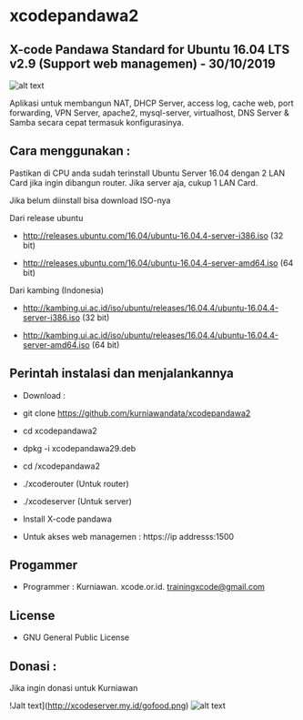 # xcodepandawa2

X-code Pandawa Standard for Ubuntu 16.04 LTS v2.9 (Support web managemen) - 30/10/2019 
------------------------------------------

![alt text](http://xcode.or.id/04_small-logo.png)

Aplikasi untuk membangun NAT, DHCP Server, access log, cache web, port forwarding, VPN Server, apache2, mysql-server, virtualhost, DNS Server & Samba secara cepat termasuk konfigurasinya. 

Cara menggunakan :
------------------

Pastikan di CPU anda sudah terinstall Ubuntu Server 16.04 dengan 2 LAN Card jika ingin dibangun router. Jika server aja, cukup 1 LAN Card.

Jika belum diinstall bisa download ISO-nya 

Dari release ubuntu

- http://releases.ubuntu.com/16.04/ubuntu-16.04.4-server-i386.iso (32 bit)

- http://releases.ubuntu.com/16.04/ubuntu-16.04.4-server-amd64.iso (64 bit)

Dari kambing (Indonesia)

- http://kambing.ui.ac.id/iso/ubuntu/releases/16.04.4/ubuntu-16.04.4-server-i386.iso (32 bit)

- http://kambing.ui.ac.id/iso/ubuntu/releases/16.04.4/ubuntu-16.04.4-server-amd64.iso (64 bit)

Perintah instalasi dan menjalankannya
-------------------------------------

- Download : 

- git clone https://github.com/kurniawandata/xcodepandawa2

- cd xcodepandawa2

- dpkg -i xcodepandawa29.deb

- cd /xcodepandawa2

- ./xcoderouter (Untuk router)

- ./xcodeserver (Untuk server)

- Install X-code pandawa

- Untuk akses web managemen : https://ip addresss:1500


Progammer 
---------

- Programmer : Kurniawan. xcode.or.id. trainingxcode@gmail.com


License
------- 

- GNU General Public License 


Donasi :
--------
Jika ingin donasi untuk Kurniawan

!Jalt text](http://xcodeserver.my.id/gofood.png)
![alt text](http://xcodeserver.my.id/gopay.png)
